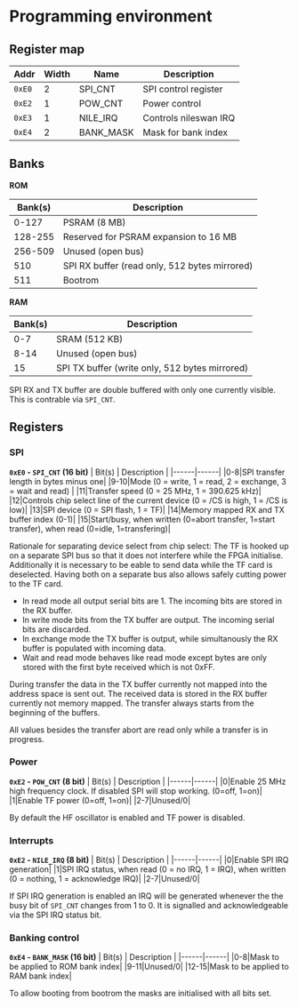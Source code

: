 # Programming environment

## Register map

| Addr | Width  | Name | Description  |
|------|-|-----|----|
| `0xE0` |2 | SPI_CNT | SPI control register |
| `0xE2`|1 | POW_CNT | Power control |
| `0xE3` |1| NILE_IRQ | Controls nileswan IRQ |
| `0xE4`|2 | BANK_MASK | Mask for bank index |

## Banks

**ROM**

| Bank(s) | Description |
|------------|-------------|
| 0-127 | PSRAM (8 MB) |
| 128-255 | Reserved for PSRAM expansion to 16 MB |
| 256-509 | Unused (open bus) |
| 510 | SPI RX buffer (read only, 512 bytes mirrored) |
| 511 | Bootrom |

**RAM**

| Bank(s) | Description |
|------------|-------------|
| 0-7 | SRAM (512 KB) |
| 8-14 | Unused (open bus) |
| 15 | SPI TX buffer (write only, 512 bytes mirrored) |

SPI RX and TX buffer are double buffered with only one currently visible. This is contrable via `SPI_CNT`.

## Registers

### SPI

**`0xE0` - `SPI_CNT` (16 bit)**
| Bit(s) | Description |
|------|------|
|0-8|SPI transfer length in bytes minus one|
|9-10|Mode (0 = write, 1 = read, 2 = exchange, 3 = wait and read) |
|11|Transfer speed (0 = 25 MHz, 1 = 390.625 kHz)|
|12|Controls chip select line of the current device (0 = /CS is high, 1 = /CS is low)|
|13|SPI device (0 = SPI flash, 1 = TF)|
|14|Memory mapped RX and TX buffer index (0-1)|
|15|Start/busy, when written (0=abort transfer, 1=start transfer), when read (0=idle, 1=transfering)|

Rationale for separating device select from chip select: The TF is hooked up on a separate SPI bus so that it does not interfere while the FPGA initialise. Additionally it is necessary to be eable to send data while the TF card is deselected. Having both on a separate bus also allows safely cutting power to the TF card.

* In read mode all output serial bits are 1. The incoming bits are stored in the RX buffer.
* In write mode bits from the TX buffer are output. The incoming serial bits are discarded.
* In exchange mode the TX buffer is output, while simultanously the RX buffer is populated with incoming data.
* Wait and read mode behaves like read mode except bytes are only stored with the first byte received which is not 0xFF.

During transfer the data in the TX buffer currently not mapped into the address space is sent out. The received data is stored in the RX buffer currently not memory mapped. The transfer always starts from the beginning of the buffers.

All values besides the transfer abort are read only while a transfer is in progress.

### Power

**`0xE2` - `POW_CNT` (8 bit)**
| Bit(s) | Description |
|------|------|
|0|Enable 25 MHz high frequency clock. If disabled SPI will stop working. (0=off, 1=on)|
|1|Enable TF power (0=off, 1=on)|
|2-7|Unused/0|

By default the HF oscillator is enabled and TF power is disabled.

### Interrupts

**`0xE2` - `NILE_IRQ` (8 bit)**
| Bit(s) | Description |
|------|------|
|0|Enable SPI IRQ generation|
|1|SPI IRQ status, when read (0 = no IRQ, 1 = IRQ), when written (0 = nothing, 1 = acknowledge IRQ)|
|2-7|Unused/0|

If SPI IRQ generation is enabled an IRQ will be generated whenever the the busy bit of `SPI_CNT` changes from 1 to 0. It is signalled and acknowledgeable via the SPI IRQ status bit.

### Banking control

**`0xE4` - `BANK_MASK` (16 bit)**
| Bit(s) | Description |
|------|------|
|0-8|Mask to be applied to ROM bank index|
|9-11|Unused/0|
|12-15|Mask to be applied to RAM bank index|

To allow booting from bootrom the masks are initialised with all bits set.
